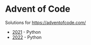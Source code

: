 # Advent of Code

Solutions for https://adventofcode.com/

- [2021](./2021) - Python
- [2022](./2022) - Python
